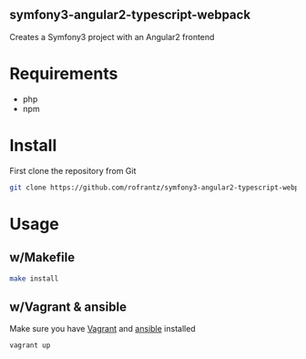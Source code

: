 symfony3-angular2-typescript-webpack
------------------------------------

Creates a Symfony3 project with an Angular2 frontend

# Requirements
- php
- npm

# Install
First clone the repository from Git

```bash
git clone https://github.com/rofrantz/symfony3-angular2-typescript-webpack
```

# Usage

## w/Makefile
```bash
make install
```

## w/Vagrant & ansible

Make sure you have [Vagrant](https://www.vagrantup.com/docs/installation/) and [ansible](http://docs.ansible.com/ansible/intro_installation.html) installed

```bash
vagrant up
```